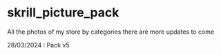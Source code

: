 # skrill_picture_pack
All the photos of my store by categories there are more updates to come

28/03/2024 : Pack v5
